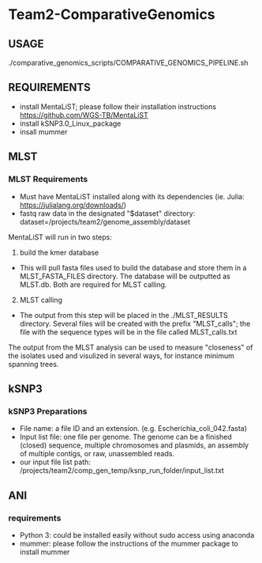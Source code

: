 # Team2-ComparativeGenomics

## USAGE

./comparative_genomics_scripts/COMPARATIVE_GENOMICS_PIPELINE.sh

## REQUIREMENTS
- install MentaLiST; please follow their installation instructions https://github.com/WGS-TB/MentaLiST
- install kSNP3.0_Linux_package
- insall mummer

## MLST
### MLST Requirements
- Must have MentaLiST installed along with its dependencies (ie. Julia: https://julialang.org/downloads/)
- fastq raw data in the designated "$dataset" directory: dataset=/projects/team2/genome_assembly/dataset

MentaLiST will run in two steps:
1. build the kmer database 
  - This will pull fasta files used to build the database and store them in a MLST_FASTA_FILES directory. The database will be outputted    as MLST.db. Both are required for MLST calling.
2. MLST calling
  - The output from this step will be placed in the ./MLST_RESULTS directory. Several files will be created with the prefix "MLST_calls"; the file with the sequence types will be in the file called MLST_calls.txt

The output from the MLST analysis can be used to measure "closeness" of the isolates used and visulized in several ways, for instance minimum spanning trees.

## kSNP3
### kSNP3 Preparations
- File name:  a file ID and an extension. (e.g. Escherichia_coli_042.fasta)
- Input list file: one file per genome. The genome can be a finished (closed) sequence, multiple chromosomes and plasmids, an assembly of multiple contigs, or raw, unassembled reads.
- our input file list path: /projects/team2/comp_gen_temp/ksnp_run_folder/input_list.txt


## ANI
### requirements
- Python 3: could be installed easily without sudo access using anaconda 
- mummer: please follow the instructions of the mummer package to install mummer
